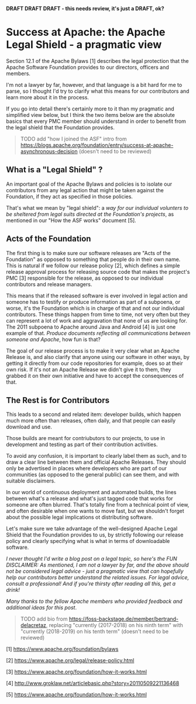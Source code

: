 **DRAFT DRAFT DRAFT - this needs review, it's just a DRAFT, ok?**

Success at Apache: the Apache Legal Shield - a pragmatic view
========

Section 12.1 of the Apache Bylaws [1] describes the legal protection that the Apache Software Foundation provides to our directors, officers and members. 

I'm not a lawyer by far, however, and that language is a bit hard for me to parse, so I thought I'd try to clarify what this means for our contributors and learn more about it in the process.

If you go into detail there's certainly more to it than my pragmatic and simplified view below, but I think the two items below are the absolute basics that every PMC member should understand in order to benefit from the legal shield that the Foundation provides.

> TODO add "how I joined the ASF" intro from https://blogs.apache.org/foundation/entry/success-at-apache-asynchronous-decision (doesn't need to be reviewed)

What is a "Legal Shield" ?
-----
An important goal of the Apache Bylaws and policies is to isolate our contributors from any legal action that might be taken against the Foundation, if they act as specified in those policies. 

That's what we mean by "legal shield": a _way for our individual volunters to be sheltered from legal suits directed at the Foundation's projects_, as mentioned in our "How the ASF works" document [5].

Acts of the Foundation
------
The first thing is to make sure our software releases are "Acts of the Foundation" as opposed to something that people do in their own name. This is natural if we follow our release policy [2], which defines a simple release approval process for releasing source code that makes the project's PMC [3] responsible for the release, as opposed to our individual contributors and release managers.

This means that if the released software is ever involved in legal action and someone has to testify or produce information as part of a subpoena, or worse, it's the Foundation which is in charge of that and not our individual contributors. These things happen from time to time, not very often but they can represent a lot of work and aggravation that none of us are looking for. The 2011 subpoena to Apache around Java and Android [4] is just one example of that. _Produce documents reflecting all communications between someone and Apache_, how fun is that?

The goal of our release process is to make it very clear what an Apache Release is, and also clarify that anyone using our software in other ways, by getting it directly from our code repositories for example, does so at their own risk. If it's not an Apache Release we didn't give it to them, they grabbed it on their own initiative and have to accept the consequences of that.

The Rest is for Contributors
-----
This leads to a second and related item: developer builds, which happen much more often than releases, often daily, and that people can easily download and use.

Those builds are meant for contriubutors to our projects, to use in development and testing as part of their contribution activities.

To avoid any confusion, it is important to clearly label them as such, and to draw a clear line between them and official Apache Releases. They should only be advertised in places where developers who are part of our communities (as opposed to the general public) can see them, and with suitable disclaimers.

In our world of continuous deployment and automated builds, the lines between what's a release and what's just tagged code that works for someone are often blurred. That's totally fine from a technical point of view, and often desirable when one wants to move fast, but we shouldn't forget about the possible legal implications ot distributing software.

Let's make sure we take advantage of the well-designed Apache Legal Shield that the Foundation provides to us, by strictly following our release policy and clearly specifying what is what in terms of downloadable software.

_I never thought I'd write a blog post on a legal topic, so here's the FUN DISCLAIMER: As mentioned, I am not a lawyer by far, and the above should not be considered legal advice - just a pragmatic view that can hopefully help our contributors better understand the related issues. For legal advice, consult a professional! And if you're thirsty after reading all this, get a drink!_

_Many thanks to the fellow Apache members who provided feedback and additional ideas for this post_.

> TODO add bio from https://foss-backstage.de/member/bertrand-delacretaz, replacing "currently (2017-2018) on his ninth term" with "currently (2018-2019) on his tenth term" (doesn't need to be reviewed)

[1] https://www.apache.org/foundation/bylaws

[2] https://www.apache.org/legal/release-policy.html

[3] https://www.apache.org/foundation/how-it-works.html

[4] http://www.groklaw.net/articlebasic.php?story=20110509221136468

[5] https://www.apache.org/foundation/how-it-works.html
